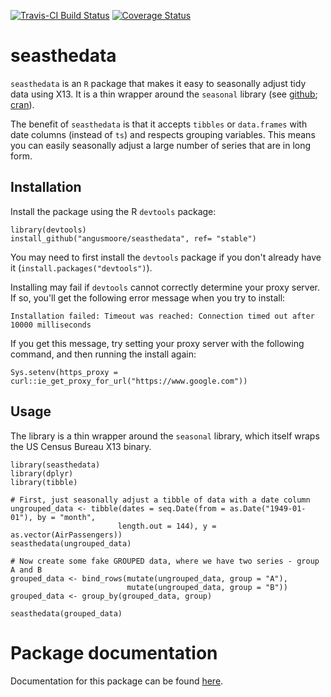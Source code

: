 [![Travis-CI Build Status](https://travis-ci.org/angusmoore/seasthedata.svg?branch=master)](https://travis-ci.org/angusmoore/seasthedata)
[![Coverage Status](https://coveralls.io/repos/github/angusmoore/seasthedata/badge.svg?branch=master)](https://coveralls.io/github/angusmoore/seasthedata?branch=master)

# seasthedata
`seasthedata` is an `R` package that makes it easy to seasonally adjust tidy data using X13. It is a thin wrapper around the `seasonal` library (see [github](https://github.com/christophsax/seasonal); [cran](https://cran.r-project.org/package=seasonal)).

The benefit of `seasthedata` is that it accepts `tibbles` or `data.frames` with date columns (instead of `ts`) and respects grouping variables. This means you can easily seasonally adjust a large number of series that are in long form.

## Installation

Install the package using the R `devtools` package:
  ```
library(devtools)
install_github("angusmoore/seasthedata", ref= "stable")
```

You may need to first install the `devtools` package if you don't already have it (`install.packages("devtools")`).

Installing may fail if `devtools` cannot correctly determine your proxy server. If so, you'll get the following error message when you try to install:
```
Installation failed: Timeout was reached: Connection timed out after 10000 milliseconds
```
If you get this message, try setting your proxy server with the following command, and then running the install again:
```
Sys.setenv(https_proxy = curl::ie_get_proxy_for_url("https://www.google.com"))
```

## Usage
The library is a thin wrapper around the `seasonal` library, which itself wraps
the US Census Bureau X13 binary.

```
library(seasthedata)
library(dplyr)
library(tibble)

# First, just seasonally adjust a tibble of data with a date column
ungrouped_data <- tibble(dates = seq.Date(from = as.Date("1949-01-01"), by = "month",
                        length.out = 144), y = as.vector(AirPassengers))
seasthedata(ungrouped_data)

# Now create some fake GROUPED data, where we have two series - group A and B
grouped_data <- bind_rows(mutate(ungrouped_data, group = "A"),
                          mutate(ungrouped_data, group = "B"))
grouped_data <- group_by(grouped_data, group)

seasthedata(grouped_data)
```

# Package documentation

Documentation for this package can be found [here](https://angusmoore.github.io/seasthedata/seasthedata.pdf).
